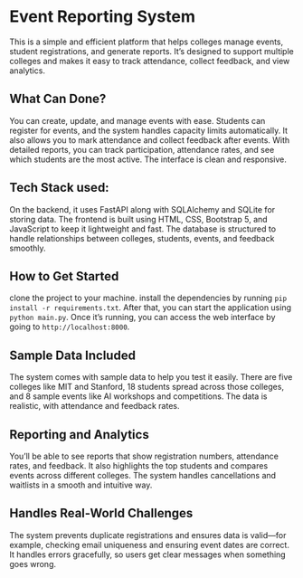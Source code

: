 # Event Reporting System
This is a simple and efficient platform that helps colleges manage events, student registrations, and generate reports. It’s designed to support multiple colleges and makes it easy to track attendance, collect feedback, and view analytics.

## What Can Done?
You can create, update, and manage events with ease. Students can register for events, and the system handles capacity limits automatically. It also allows you to mark attendance and collect feedback after events. With detailed reports, you can track participation, attendance rates, and see which students are the most active. The interface is clean and responsive.

## Tech Stack used:
On the backend, it uses FastAPI along with SQLAlchemy and SQLite for storing data. The frontend is built using HTML, CSS, Bootstrap 5, and JavaScript to keep it lightweight and fast. The database is structured to handle relationships between colleges, students, events, and feedback smoothly.

##  How to Get Started
clone the project to your machine. install the dependencies by running `pip install -r requirements.txt`. After that, you can start the application using `python main.py`. Once it’s running, you can access the web interface by going to `http://localhost:8000`.

## Sample Data Included
The system comes with sample data to help you test it easily. There are five colleges like MIT and Stanford, 18 students spread across those colleges, and 8 sample events like AI workshops and competitions. The data is realistic, with attendance and feedback rates.

## Reporting and Analytics
You’ll be able to see reports that show registration numbers, attendance rates, and feedback. It also highlights the top students and compares events across different colleges. The system handles cancellations and waitlists in a smooth and intuitive way.


## Handles Real-World Challenges
The system prevents duplicate registrations and ensures data is valid—for example, checking email uniqueness and ensuring event dates are correct. It handles errors gracefully, so users get clear messages when something goes wrong.


